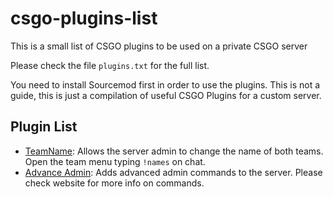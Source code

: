 # csgo-plugins-list #
This is a small list of CSGO plugins to be used on a private CSGO server

Please check the file `plugins.txt` for the full list.

You need to install Sourcemod first in order to use the plugins. 
This is not a guide, this is just a compilation of useful CSGO Plugins for a custom server. 

## Plugin List ##
* [TeamName](https://forums.alliedmods.net/showthread.php?p=2366788): Allows the server admin to change the name of both teams. Open the team menu typing `!names` on chat.
* [Advance Admin](https://forums.alliedmods.net/showthread.php?p=2438705): Adds advanced admin commands to the server. Please check website for more info on commands.
